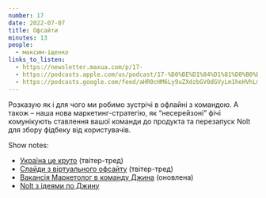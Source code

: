 ```yaml
---
number: 17
date: 2022-07-07
title: Офсайти
minutes: 13
people:
  - максим-іщенко
links_to_listen:
  - https://newsletter.maxua.com/p/17-
  - https://podcasts.apple.com/us/podcast/17-%D0%BE%D1%84%D1%81%D0%B0%D0%B9%D1%82%D0%B8/id1616301447?i=1000569155839
  - https://podcasts.google.com/feed/aHR0cHM6Ly9uZXdzbGV0dGVyLm1heHVhLmNvbS9mZWVk/episode/aHR0cHM6Ly9uZXdzbGV0dGVyLm1heHVhLmNvbS9wLzE3LQ?sa=X&ved=0CAUQkfYCahcKEwjosonmtfj5AhUAAAAAHQAAAAAQAQ
---
```


Розказую як і для чого ми робимо зустрічі в офлайні з командою. А також – наша
нова маркетинг-стратегію, як “несерейзоні” фічі комунікують ставлення вашої
команди до продукта та перезапуск Nolt для збору фідбеку від користувачів.

Show notes:

- [Україна це круто][1] (твітер-тред)
- [Слайди з віртуального офсайту][2] (твітер-тред)
- [Вакансія Маркетолог в команду Джина][3] (оновлена)
- [Nolt з ідеями по Джину][4]

[1]: https://twitter.com/maxua/status/1544654792412303362
[2]: https://twitter.com/maxua/status/1544929138909265921
[3]: https://djinni.co/jobs/443585-marketolog-v-komandu-dzhina-dlia-vikhodu-na-m/
[4]: https://djinni.nolt.io/
